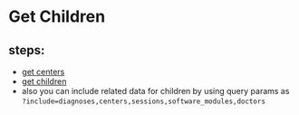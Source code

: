 # Get Children

## steps:

- [get centers](https://documenter.getpostman.com/view/12318086/2sA3Bt3pg1#08986376-322a-4ef8-9f4e-a76f77f41faa)
- [get children](https://documenter.getpostman.com/view/12318086/2sA3Bt3pg1#11a4f0bd-cbf7-466c-8c9b-2774b4ce4c75)
- also you can include related data for children by using query params as `?include=diagnoses,centers,sessions,software_modules,doctors`
